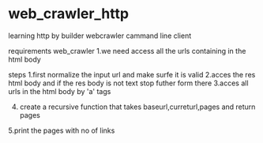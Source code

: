 # web_crawler_http
learning http by builder webcrawler cammand line client


requirements web_crawler
1.we need access all the urls containing in the html body 


steps
1.first normalize the input url and make surfe it is valid
2.acces the res html body and if the res body is not text stop futher form there 
3.acces all urls in the html body by 'a' tags


4. create a recursive function that takes baseurl,curreturl,pages and return pages 

5.print the pages with no of links 

